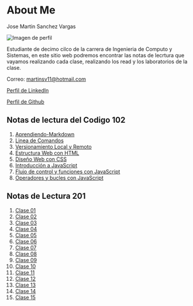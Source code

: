 # About Me
Jose Martin Sanchez Vargas

![Imagen de perfil](https://avatars.githubusercontent.com/u/42150007?v=4)

Estudiante de decimo cilco de la carrera de Ingenieria de Computo y Sistemas, en este sitio web podremos encontrar las notas de lecrtura que vayamos realizando cada clase, realizando los read y los laboratorios de la clase.

Correo: martinsv11@hotmail.com

[Perfil de LinkedIn](https://www.linkedin.com/)

[Perfil de Github](https://github.com/Josesv20)


## Notas de lectura del Codigo 102
1. [Aprendiendo-Markdown](/102/Aprendiendo-Markdown.md)
2. [Linea de Comandos](/102/read02.md)
3. [Versionamiento Local y Remoto](/102/read03.md)
4. [Estructura Web con HTML](/102/read04.md)
5. [Diseño Web con CSS](/102/read05.md)
6. [Introducción a JavaScript](/102/read06.md)
7. [Flujo de control y funciones con JavaScript](/102/read07.md)
8. [Operadores y bucles con JavaScript](/102/read08.md)

## Notas de Lectura 201
1. [Clase 01](/201/read01.md)
2. [Clase 02](/201/read02.md)
3. [Clase 03](/201/read03.md)
4. [Clase 04](/201/read04.md)
5. [Clase 05](/201/read05.md)
6. [Clase 06](/201/read06.md)
7. [Clase 07](/201/read07.md)
8. [Clase 08](/201/read08.md)
9. [Clase 09](/201/read09.md)
10. [Clase 10](/201/read10.md)
11. [Clase 11](/201/read11.md)
12. [Clase 12](/201/read12.md)
13. [Clase 13](/201/read13.md)
14. [Clase 14](/201/read14.md)
15. [Clase 15](/201/read15.md)